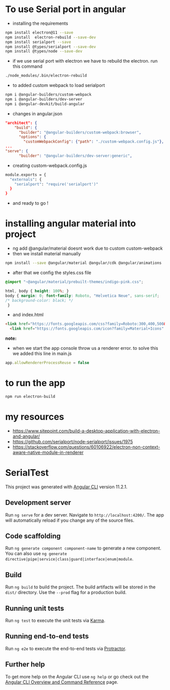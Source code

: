 # To use  Serial port in angular

* installing the requirements
```bash
npm install electron@11 --save
npm install  electron-rebuild --save-dev
npm install serialport --save
npm install @types/serialport --save-dev
npm install @types/node --save-dev
```
* if we use serial port with electron we have to rebuild the electron. run this command

```bash
./node_modules/.bin/electron-rebuild
```

* to  added custom webpack  to load serialport 

```bash
npm i @angular-builders/custom-webpack
npm i @angular-builders/dev-server
npm i @angular-devkit/build-angular
```

* changes in angular.json

```json
"architect": {
    "build": {
      "builder": "@angular-builders/custom-webpack:browser",
      "options": {
        "customWebpackConfig": {"path": "./custom-webpack.config.js"},
...
"serve": {
      "builder": "@angular-builders/dev-server:generic",
```

* creating custom-webpack.config.js

```bash
module.exports = {
  "externals": {
    "serialport": "require('serialport')"
  }
}
```

* and ready to go !

# installing angular material into project

* ng add @angular/material doesnt work due to custom custom-webpack
* then we install material manually
```bash
npm install --save @angular/material @angular/cdk @angular/animations
```

* after that we config the styles.css file

```css
@import "~@angular/material/prebuilt-themes/indigo-pink.css";

html, body { height: 100%; }
body { margin: 0; font-family: Roboto, "Helvetica Neue", sans-serif;
/* background-color: black; */
 }

```
* and index.html

```html
<link href="https://fonts.googleapis.com/css?family=Roboto:300,400,500&display=swap" rel="stylesheet">
  <link href="https://fonts.googleapis.com/icon?family=Material+Icons" rel="stylesheet">
```

**note:**
* when we start the app console throw us a renderer error. to solve this we added this line in main.js

```javascript
app.allowRendererProcessReuse = false

```
# to run the app 
```bash
npm run electron-build
```

# my resources
* https://www.sitepoint.com/build-a-desktop-application-with-electron-and-angular/
* https://github.com/serialport/node-serialport/issues/1975
* https://stackoverflow.com/questions/60106922/electron-non-context-aware-native-module-in-renderer

# SerialTest

This project was generated with [Angular CLI](https://github.com/angular/angular-cli) version 11.2.1.

## Development server

Run `ng serve` for a dev server. Navigate to `http://localhost:4200/`. The app will automatically reload if you change any of the source files.

## Code scaffolding

Run `ng generate component component-name` to generate a new component. You can also use `ng generate directive|pipe|service|class|guard|interface|enum|module`.

## Build

Run `ng build` to build the project. The build artifacts will be stored in the `dist/` directory. Use the `--prod` flag for a production build.

## Running unit tests

Run `ng test` to execute the unit tests via [Karma](https://karma-runner.github.io).

## Running end-to-end tests

Run `ng e2e` to execute the end-to-end tests via [Protractor](http://www.protractortest.org/).

## Further help

To get more help on the Angular CLI use `ng help` or go check out the [Angular CLI Overview and Command Reference](https://angular.io/cli) page.
